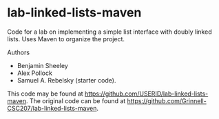 # lab-linked-lists-maven

Code for a lab on implementing a simple list interface with doubly linked lists. Uses Maven to organize the project.

Authors

* Benjamin Sheeley
* Alex Pollock
* Samuel A. Rebelsky (starter code).

This code may be found at <https://github.com/USERID/lab-linked-lists-maven>. The original code can be found at <https://github.com/Grinnell-CSC207/lab-linked-lists-maven>.
